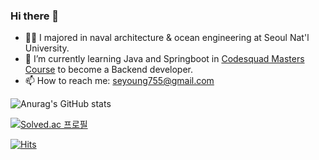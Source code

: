 ### Hi there 👋

<!--
**seyoung755/seyoung755** is a ✨ _special_ ✨ repository because its `README.md` (this file) appears on your GitHub profile.

Here are some ideas to get you started:
- 👯 I’m looking to collaborate on ...
- 🤔 I’m looking for help with ...
- 💬 Ask me about ...
- 😄 Pronouns: ...
- ⚡ Fun fact: ...

-->


- 👨‍🎓 I majored in naval architecture & ocean engineering at Seoul Nat'l University.
- 🌱 I’m currently learning Java and Springboot in [Codesquad Masters Course](https://codesquad.kr) to become a Backend developer.
- 📫 How to reach me: seyoung755@gmail.com



![Anurag's GitHub stats](https://github-readme-stats.vercel.app/api?username=seyoung755&theme=dark&show_icons=true)

[![Solved.ac
프로필](http://mazassumnida.wtf/api/mini/generate_badge?boj=seyoung755)](https://solved.ac/seyoung755)  

[![Hits](https://hits.seeyoufarm.com/api/count/incr/badge.svg?url=https%3A%2F%2Fgithub.com%2Fseyoung755&count_bg=%2379C83D&title_bg=%23555555&icon=&icon_color=%23E7E7E7&title=hits&edge_flat=false)](https://hits.seeyoufarm.com)


